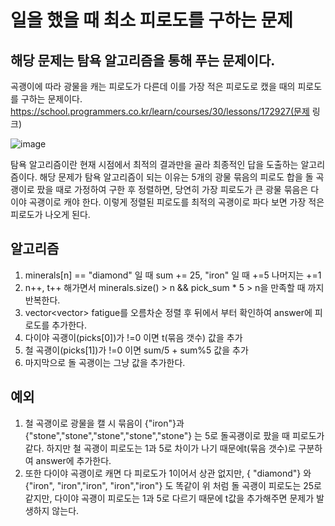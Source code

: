 일을 했을 때 최소 피로도를 구하는 문제
===========
## 해당 문제는 탐욕 알고리즘을 통해 푸는 문제이다.
곡괭이에 따라 광물을 캐는 피로도가 다른데 이를 가장 적은 피로도로 캤을 때의 피로도를 구하는 문제이다.
https://school.programmers.co.kr/learn/courses/30/lessons/172927(문제 링크)

![image](https://github.com/Sersoc/C-Algorithm/assets/45021157/6a0a1688-732e-4ca7-acf5-605c8772dd34)

탐욕 알고리즘이란 현재 시점에서 최적의 결과만을 골라 최종적인 답을 도출하는 알고리즘이다.
해당 문제가 탐욕 알고리즘이 되는 이유는 5개의 광물 묶음의 피로도 합을 돌 곡괭이로 팠을 때로 가정하여 구한 후 정렬하면, 
당연히 가장 피로도가 큰 광물 묶음은 다이야 곡괭이로 캐야 한다. 이렇게 정렬된 피로도를 최적의 곡괭이로 파다 보면 가장 적은 피로도가 나오게 된다.
## 알고리즘
1. minerals[n] == "diamond" 일 때 sum += 25, "iron" 일 때 +=5 나머지는 +=1
2. n++, t++ 해가면서 minerals.size() > n && pick_sum * 5 > n을 만족할 때 까지 반복한다.
3. vector<vector<int>> fatigue를 오름차순 정렬 후 뒤에서 부터 확인하여 answer에 피로도를 추가한다.
4. 다이야 곡괭이(picks[0])가 !=0 이면 t(묶음 갯수) 값을 추가
5. 철 곡괭이(picks[1])가 !=0 이면 sum/5 + sum%5 값을 추가
6. 마지막으로 돌 곡괭이는 그냥 값을 추가한다.

## 예외
1. 철 곡괭이로 광물을 캘 시 묶음이 {"iron"}과 {"stone","stone","stone","stone","stone"} 는 5로 돌곡괭이로 팠을 때 피로도가 같다. 하지만 철 곡괭이 피로도는 1과 5로 차이가 나기 때문에t(묶음 갯수)로 구분하여 answer에 추가한다.
2. 또한 다이야 곡괭이로 캐면 다 피로도가 1이어서 상관 없지만, { "diamond"} 와 {"iron", "iron","iron", "iron","iron"} 도 똑같이 위 처럼 돌 곡괭이 피로도는 25로 같지만, 다이야 곡괭이 피로도는 1과 5로 다르기 때문에 t값을 추가해주면 문제가 발생하지 않는다.


